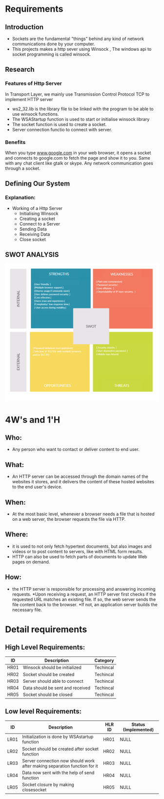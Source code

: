 # Requirements
## Introduction
* Sockets are the fundamental "things" behind any kind of network communications done by your computer.
* This projects makes a http sever using Winsock , The windows api to socket programming is called winsock.

## Research
### Features of Http Server
 In Transport Layer, we mainly use Transmission Control Protocol TCP to implement HTTP server
* ws2_32.lib is the library file to be linked with the program to be able to use winsock functions.  
* The WSAStartup function is used to start or initialise winsock library
* The socket function is used to create a socket.
* Server connection functio to connect with server.


### Benefits
When you type www.google.com in your web browser, it opens a socket and connects to google.com to fetch the page and show it to you.
Same with any chat client like gtalk or skype. Any network communication goes through a socket.



## Defining Our System

### Explanation:
* Working of a Http Server
    * Initialising Winsock
    * Creating a socket
    * Connect to a Server
    * Sending Data
    * Receiving Data
    * Close socket

 

## SWOT ANALYSIS
![SWOT Analysis](https://github.com/TheInvincible8/LTTS_Mini_Project/blob/master/6_ImagesAndVideos/SWOT.png)

# 4W&#39;s and 1&#39;H

## Who:
* Any person who want to contact or deliver content to end user. 

## What:
*  An HTTP server can be accessed through the domain names of the websites it stores, and it delivers the content of these hosted websites to the end user's device.

## When:
* At the most basic level, whenever a browser needs a file that is hosted on a web server, the browser requests the file via HTTP. 

## Where:
* it is used to not only fetch hypertext documents, but also images and videos or to post content to servers, like with HTML form results.
* HTTP can also be used to fetch parts of documents to update Web pages on demand.

## How:
* the HTTP server is responsible for processing and answering incoming requests. 
*Upon receiving a request, an HTTP server first checks if the requested URL matches an existing file. If so, the web server sends the file content back to the browser. 
*If not, an application server builds the necessary file.

# Detail requirements
## High Level Requirements: 
| ID | Description | Category | 
| ----- | ----- | ------- | 
| HR01 | Winsock should be initialized | Techincal |  
| HR02 | Socket should be created | Techincal | 
| HR03 | Server should able to connect | Techincal | 
| HR04 | Data should be sent and received| Techincal | 
| HR05 | Socket should be closed | Techincal |


##  Low level Requirements:
 
| ID | Description | HLR ID | Status (Implemented) |
| ------ | --------- | ------ | ----- |
| LR01 |Initialization is done by WSAstartup function | HR01 | NULL |
| LR02 | Socket should be created after socket function| HR02 | NULL |
| LR03 | Server connection now should work after making separation function for it | HR03 | NULL |
| LR04 | Data now sent with the help of send function | HR04 | NULL |
| LR05 | Socket closure by making closesocket | HR05 | NULL |




